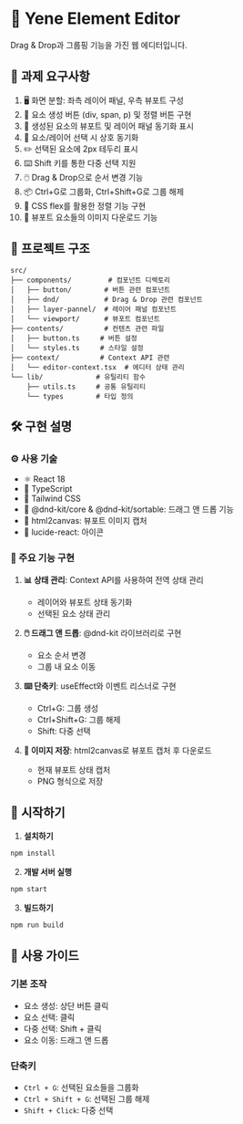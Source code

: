 # 🎨 Yene Element Editor

Drag & Drop과 그룹핑 기능을 가진 웹 에디터입니다.

## 🎯 과제 요구사항

1. 🖥️ 화면 분할: 좌측 레이어 패널, 우측 뷰포트 구성
2. 🔳 요소 생성 버튼 (div, span, p) 및 정렬 버튼 구현
3. 🔄 생성된 요소의 뷰포트 및 레이어 패널 동기화 표시
4. 🔗 요소/레이어 선택 시 상호 동기화
5. ✏️ 선택된 요소에 2px 테두리 표시
6. ⌨️ Shift 키를 통한 다중 선택 지원
7. 🖱️ Drag & Drop으로 순서 변경 기능
8. 📦 Ctrl+G로 그룹화, Ctrl+Shift+G로 그룹 해제
9. 📐 CSS flex를 활용한 정렬 기능 구현
10. 💾 뷰포트 요소들의 이미지 다운로드 기능

## 📂 프로젝트 구조

```
src/
├── components/         # 컴포넌트 디렉토리
│   ├── button/        # 버튼 관련 컴포넌트
│   ├── dnd/           # Drag & Drop 관련 컴포넌트
│   ├── layer-pannel/  # 레이어 패널 컴포넌트
│   └── viewport/      # 뷰포트 컴포넌트
├── contents/          # 컨텐츠 관련 파일
│   ├── button.ts     # 버튼 설정
│   └── styles.ts     # 스타일 설정
├── context/          # Context API 관련
│   └── editor-context.tsx  # 에디터 상태 관리
└── lib/             # 유틸리티 함수
    ├── utils.ts     # 공통 유틸리티
    └── types        # 타입 정의
```

## 🛠️ 구현 설명

### ⚙️ 사용 기술

- ⚛️ React 18
- 📘 TypeScript
- 🎨 Tailwind CSS
- 🔄 @dnd-kit/core & @dnd-kit/sortable: 드래그 앤 드롭 기능
- 📸 html2canvas: 뷰포트 이미지 캡처
- 🎯 lucide-react: 아이콘

### 🔑 주요 기능 구현

1. **📊 상태 관리**: Context API를 사용하여 전역 상태 관리

   - 레이어와 뷰포트 상태 동기화
   - 선택된 요소 상태 관리

2. **🖱️ 드래그 앤 드롭**: @dnd-kit 라이브러리로 구현

   - 요소 순서 변경
   - 그룹 내 요소 이동

3. **⌨️ 단축키**: useEffect와 이벤트 리스너로 구현

   - Ctrl+G: 그룹 생성
   - Ctrl+Shift+G: 그룹 해제
   - Shift: 다중 선택

4. **💾 이미지 저장**: html2canvas로 뷰포트 캡처 후 다운로드
   - 현재 뷰포트 상태 캡처
   - PNG 형식으로 저장

## 🚀 시작하기

1. **설치하기**

```bash
npm install
```

2. **개발 서버 실행**

```bash
npm start
```

3. **빌드하기**

```bash
npm run build
```

## 📝 사용 가이드

### 기본 조작

- 요소 생성: 상단 버튼 클릭
- 요소 선택: 클릭
- 다중 선택: Shift + 클릭
- 요소 이동: 드래그 앤 드롭

### 단축키

- `Ctrl + G`: 선택된 요소들을 그룹화
- `Ctrl + Shift + G`: 선택된 그룹 해제
- `Shift + Click`: 다중 선택

